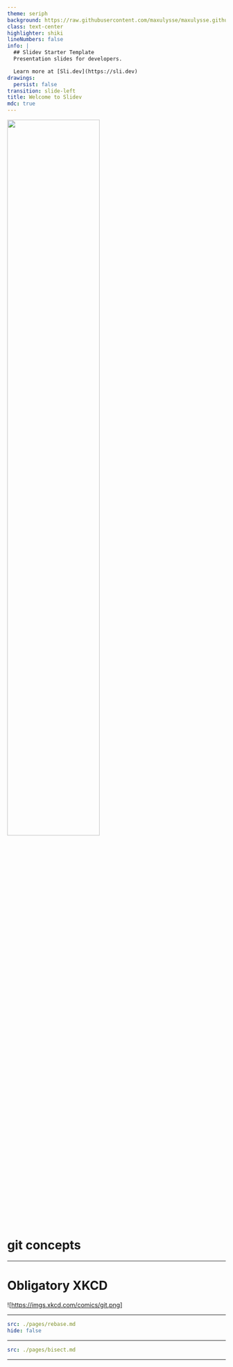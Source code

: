 ```yaml
---
theme: seriph
background: https://raw.githubusercontent.com/maxulysse/maxulysse.github.io/main/assets/img/svg/green_white_bg.svg
class: text-center
highlighter: shiki
lineNumbers: false
info: |
  ## Slidev Starter Template
  Presentation slides for developers.

  Learn more at [Sli.dev](https://sli.dev)
drawings:
  persist: false
transition: slide-left
title: Welcome to Slidev
mdc: true
---
```


<a href="https://www.nf-co.re"><img src="https://raw.githubusercontent.com/nf-core/logos/master/byte-size-logos/bytesize-darkbg.svg" width="65%"><img></a>

# git concepts

<Affiliation/>

---

# Obligatory XKCD

![https://imgs.xkcd.com/comics/git.png]

---

```yaml
src: ./pages/rebase.md
hide: false
```

---

```yaml
src: ./pages/bisect.md
```

---
